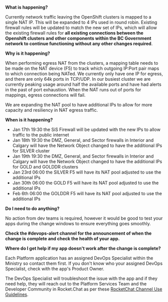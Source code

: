 **What is happening?**

Currently network traffic leaving the OpenShift clusters is mapped to a single NAT IP. This will be expanded to 4 IPs used in round robin. Existing firewall rules will be updated to match the new set of IPs, which will allow the existing firewall rules for **all existing connections between the Openshift clusters and other components within the BC Government network to continue functioning without any other changes required**.

**Why is it happening?**

When performing egress NAT from the clusters, a mapping table needs to be made on the NAT device (F5) to track which outgoing IP:Port pair maps to which connection being NATed. We currently only have one IP for egress, and there are only 64k ports in TCP/UDP. In our busiest cluster we are currently peaking usage around half the available ports and have had alerts in the past of port exhaustion. When the NAT runs out of ports for mappings, egress connections will fail.

We are expanding the NAT pool to have additional IPs to allow for more capacity and resiliency in NAT egress traffic.

**When is it happening?**

- Jan 17th 19:30 the SiS Firewall will be updated with the new IPs to allow traffic to the public internet
- Jan 18th 19:30 the DMZ, General, and Sector firewalls in Interior and Calgary will have the Network Object changed to have the additional IPs for SILVER cluster
- Jan 19th 19:30 the DMZ, General, and Sector firewalls in Interior and Calgary will have the Network Object changed to have the additional IPs for GOLD and GOLDDR clusters
- Jan 23rd 06:00 the SILVER F5 will have its NAT pool adjusted to use the additional IPs
- Jan 30th 06:00 the GOLD F5 will have its NAT pool adjusted to use the additional IPs
- Feb 6th 06:00 the GOLDDR F5 will have its NAT pool adjusted to use the additional IPs

**Do I need to do anything?**

No action from dev teams is required, however it would be good to test your apps during the change windows to ensure everything goes smoothly.

**Check the #devops-alert channel for the announcement of when the change is complete and check the health of your app.**

**Where do I get help if my app doesn't work after the change is complete?**

Each Platform application has an assigned DevOps Specialist within the Ministry so contact them first. If you don't know who your assigned DevOps Specialist, check with the app's Product Owner.

The DevOps Specialist will troubleshoot the issue with the app and if they need help, they will reach out to the Platform Services Team and the Developer Community in Rocket.Chat as per these [RocketChat Channel Use Guidelines](
https://developer.gov.bc.ca/Getting-human-support-for-issues-not-covered-by-devops-requests).
